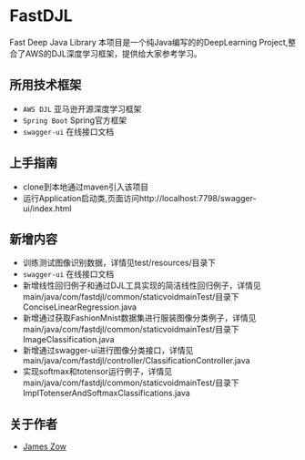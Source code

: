 # FastDJL
Fast Deep Java Library
本项目是一个纯Java编写的的DeepLearning Project,整合了AWS的DJL深度学习框架，提供给大家参考学习。

## 所用技术框架

* `AWS DJL` 亚马逊开源深度学习框架
* `Spring Boot` Spring官方框架
* `swagger-ui` 在线接口文档

## 上手指南
* clone到本地通过maven引入该项目<br>
* 运行Application启动类,页面访问http://localhost:7798/swagger-ui/index.html <br>

## 新增内容 
* 训练测试图像识别数据，详情见test/resources/目录下
* `swagger-ui` 在线接口文档
* 新增线性回归例子和通过DJL工具实现的简洁线性回归例子，详情见main/java/com/fastdjl/common/staticvoidmainTest/目录下ConciseLinearRegression.java
* 新增通过获取FashionMnist数据集进行服装图像分类例子，详情见main/java/com/fastdjl/common/staticvoidmainTest/目录下ImageClassification.java
* 新增通过swagger-ui进行图像分类接口，详情见main/java/com/fastdjl/controller/ClassificationController.java
* 实现softmax和totensor运行例子，详情见main/java/com/fastdjl/common/staticvoidmainTest/目录下ImplTotenserAndSoftmaxClassifications.java

## 关于作者
* [James Zow](https://github.com/Jzow)
